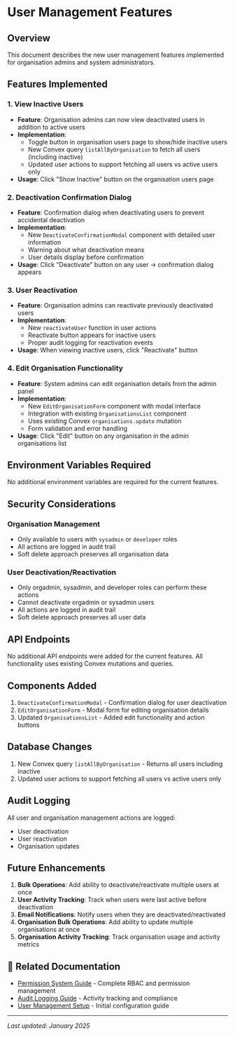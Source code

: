 # User Management Features

## Overview
This document describes the new user management features implemented for organisation admins and system administrators.

## Features Implemented

### 1. View Inactive Users
- **Feature**: Organisation admins can now view deactivated users in addition to active users
- **Implementation**: 
  - Toggle button in organisation users page to show/hide inactive users
  - New Convex query `listAllByOrganisation` to fetch all users (including inactive)
  - Updated user actions to support fetching all users vs active users only
- **Usage**: Click "Show Inactive" button on the organisation users page

### 2. Deactivation Confirmation Dialog
- **Feature**: Confirmation dialog when deactivating users to prevent accidental deactivation
- **Implementation**:
  - New `DeactivateConfirmationModal` component with detailed user information
  - Warning about what deactivation means
  - User details display before confirmation
- **Usage**: Click "Deactivate" button on any user → confirmation dialog appears

### 3. User Reactivation
- **Feature**: Organisation admins can reactivate previously deactivated users
- **Implementation**:
  - New `reactivateUser` function in user actions
  - Reactivate button appears for inactive users
  - Proper audit logging for reactivation events
- **Usage**: When viewing inactive users, click "Reactivate" button

### 4. Edit Organisation Functionality
- **Feature**: System admins can edit organisation details from the admin panel
- **Implementation**:
  - New `EditOrganisationForm` component with modal interface
  - Integration with existing `OrganisationsList` component
  - Uses existing Convex `organisations.update` mutation
  - Form validation and error handling
- **Usage**: Click "Edit" button on any organisation in the admin organisations list

## Environment Variables Required

No additional environment variables are required for the current features.

## Security Considerations

### Organisation Management
- Only available to users with `sysadmin` or `developer` roles
- All actions are logged in audit trail
- Soft delete approach preserves all organisation data

### User Deactivation/Reactivation
- Only orgadmin, sysadmin, and developer roles can perform these actions
- Cannot deactivate orgadmin or sysadmin users
- All actions are logged in audit trail
- Soft delete approach preserves all user data

## API Endpoints

No additional API endpoints were added for the current features. All functionality uses existing Convex mutations and queries.

## Components Added

1. `DeactivateConfirmationModal` - Confirmation dialog for user deactivation
2. `EditOrganisationForm` - Modal form for editing organisation details
3. Updated `OrganisationsList` - Added edit functionality and action buttons

## Database Changes

1. New Convex query `listAllByOrganisation` - Returns all users including inactive
2. Updated user actions to support fetching all users vs active users only

## Audit Logging

All user and organisation management actions are logged:
- User deactivation
- User reactivation
- Organisation updates

## Future Enhancements

1. **Bulk Operations**: Add ability to deactivate/reactivate multiple users at once
2. **User Activity Tracking**: Track when users were last active before deactivation
3. **Email Notifications**: Notify users when they are deactivated/reactivated
4. **Organisation Bulk Operations**: Add ability to update multiple organisations at once
5. **Organisation Activity Tracking**: Track organisation usage and activity metrics

## 🔗 Related Documentation

- [Permission System Guide](./PERMISSION_SYSTEM_GUIDE.md) - Complete RBAC and permission management
- [Audit Logging Guide](./AUDIT_LOGGING_GUIDE.md) - Activity tracking and compliance
- [User Management Setup](./USER_MANAGEMENT_SETUP.md) - Initial configuration guide

---

*Last updated: January 2025* 
